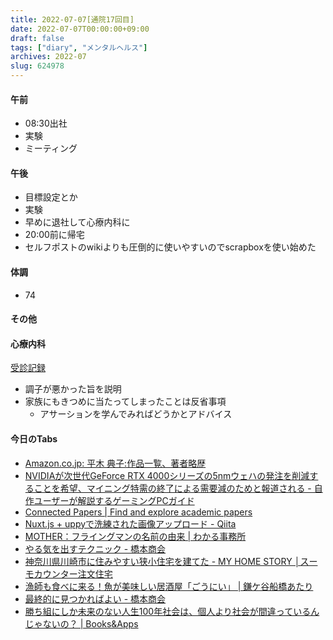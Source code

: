 ```yaml
---
title: 2022-07-07[通院17回目]
date: 2022-07-07T00:00:00+09:00
draft: false
tags: ["diary", "メンタルヘルス"]
archives: 2022-07
slug: 624978
---
```

#### 午前
- 08:30出社
- 実験
- ミーティング
#### 午後
- 目標設定とか
- 実験
- 早めに退社して心療内科に
- 20:00前に帰宅
- セルフポストのwikiよりも圧倒的に使いやすいのでscrapboxを使い始めた
#### 体調
- 74
#### その他
#### 心療内科
[受診記録](https://scrapbox.io/sk85/心療内科_2022%2F7%2F7)
- 調子が悪かった旨を説明
- 家族にもきつめに当たってしまったことは反省事項
  - アサーションを学んでみればどうかとアドバイス
#### 今日のTabs
- [Amazon.co.jp: 平木 典子:作品一覧、著者略歴](https://www.amazon.co.jp/kindle-dbs/entity/author/B001I7GYD6?_encoding=UTF8&offset=0&pageSize=12&searchAlias=stripbooks&sort=author-sidecar-rank&page=1&langFilter=default#formatSelectorHeader)
- [NVIDIAが次世代GeForce RTX 4000シリーズの5nmウェハの発注を削減することを希望、マイニング特需の終了による需要減のためと報道される - 自作ユーザーが解説するゲーミングPCガイド](https://g-pc.info/archives/26133/)
- [Connected Papers | Find and explore academic papers](https://www.connectedpapers.com/)
- [Nuxt.js + uppyで洗練された画像アップロード - Qiita](https://qiita.com/reireias/items/d84b51acda1df792ac0e)
- [MOTHER：フライングマンの名前の由来 | わかる事務所](https://wakaru-office.com/news/mother%ef%bc%9a%e3%83%95%e3%83%a9%e3%82%a4%e3%83%b3%e3%82%b0%e3%83%9e%e3%83%b3%e3%81%ae%e5%90%8d%e5%89%8d%e3%81%ae%e7%94%b1%e6%9d%a5/)
- [やる気を出すテクニック - 橋本商会](https://scrapbox.io/shokai/%E3%82%84%E3%82%8B%E6%B0%97%E3%82%92%E5%87%BA%E3%81%99%E3%83%86%E3%82%AF%E3%83%8B%E3%83%83%E3%82%AF)
- [神奈川県川崎市に住みやすい狭小住宅を建てた - MY HOME STORY │スーモカウンター注文住宅](https://www.suumocounter.jp/chumon/report/jitsurei/entry/2022/07/05/103000)
- [漁師も食べに来る！魚が美味しい居酒屋「ごうにい」 | 鎌ケ谷船橋あたり](https://atari-kamafuna.com/2018/06/08/gr_syurakuba52/)
- [最終的に見つかればよい - 橋本商会](https://scrapbox.io/shokai/%E6%9C%80%E7%B5%82%E7%9A%84%E3%81%AB%E8%A6%8B%E3%81%A4%E3%81%8B%E3%82%8C%E3%81%B0%E3%82%88%E3%81%84)
- [勝ち組にしか未来のない人生100年社会は、個人より社会が間違っているんじゃないの？ | Books&Apps](https://blog.tinect.jp/?p=77334)
